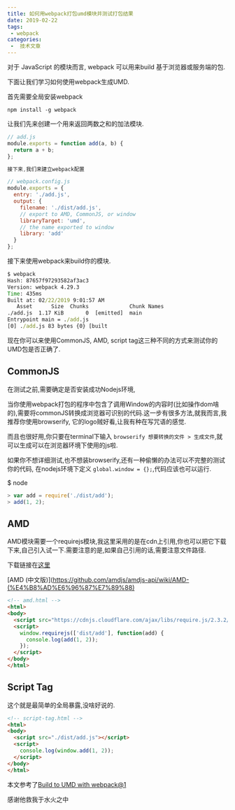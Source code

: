 ```yaml
---
title: 如何用webpack打包umd模块并测试打包结果
date: 2019-02-22
tags:
 - webpack
categories:
 -  技术文章
---
```


对于 JavaScript 的模块而言, webpack 可以用来build 基于浏览器或服务端的包.


下面让我们学习如何使用webpack生成UMD.

首先需要全局安装webpack

`npm install -g webpack`

让我们先来创建一个用来返回两数之和的加法模块.
```js
// add.js
module.exports = function add(a, b) {
  return a + b;
};

接下来,我们来建立webpack配置

// webpack.config.js
module.exports = {
  entry: './add.js',
  output: {
    filename: './dist/add.js',
    // export to AMD, CommonJS, or window
    libraryTarget: 'umd',
    // the name exported to window
    library: 'add'
  }
};

```
接下来使用webpack来build你的模块.
```cmd
$ webpack
Hash: 87657f97293582af3ac3
Version: webpack 4.29.3
Time: 435ms
Built at: 02/22/2019 9:01:57 AM
   Asset      Size  Chunks             Chunk Names
./add.js  1.17 KiB       0  [emitted]  main
Entrypoint main = ./add.js
[0] ./add.js 83 bytes {0} [built
```
现在你可以来使用CommonJS, AMD, script tag这三种不同的方式来测试你的UMD包是否正确了.

## CommonJS

在测试之前,需要确定是否安装成功Nodejs环境,

当你使用webpack打包的程序中包含了调用Window的内容时(比如操作dom啥的),需要将commonJS转换成浏览器可识别的代码.这一步有很多方法,就我而言,我推荐你使用browserify,
它的logo贼好看,让我有种在写咒语的感觉.

而且也很好用,你只要在terminal下输入 `browserify 想要转换的文件 > 生成文件`,就可以生成可以在浏览器环境下使用的js啦.

如果你不想详细测试,也不想装browserify,还有一种偷懒的办法可以不完整的测试你的代码, 在nodejs环境下定义 `global.window = {};`,代码应该也可以运行.

$ node 
```js
> var add = require('./dist/add');
> add(1, 2);
```
## AMD

AMD模块需要一个requirejs模块,我这里采用的是在cdn上引用,你也可以把它下载下来,自己引入试一下.需要注意的是,如果自己引用的话,需要注意文件路径.

下载链接在[这里](https://requirejs.org/docs/download.html)

[AMD (中文版)](https://github.com/amdjs/amdjs-api/wiki/AMD-(%E4%B8%AD%E6%96%87%E7%89%88)
```html
<!-- amd.html -->
<html>
<body>
  <script src="https://cdnjs.cloudflare.com/ajax/libs/require.js/2.3.2/require.min.js"></script>
  <script>
    window.requirejs(['dist/add'], function(add) {
      console.log(add(1, 2));
    });
  </script>
</body>
</html>
```
## Script Tag

这个就是最简单的全局暴露,没啥好说的.
```html
<!-- script-tag.html -->
<html>
<body>
  <script src="./dist/add.js"></script>
  <script>
    console.log(window.add(1, 2));
  </script>
</body>
</html>
```

本文参考了[Build to UMD with webpack@1](https://remarkablemark.org/blog/2016/09/22/webpack-build-umd/)

感谢他救我于水火之中